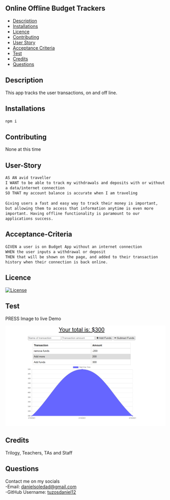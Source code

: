 ## Online Offline Budget Trackers

- [Description](#Description)
- [Installations](#Installations)
- [Licence](#Licence)
- [Contributing](#Contributing)
- [User Story](#User-Story)
- [Acceptance Criteria](#Acceptance-Criteria)
- [Test](#Test)
- [Credits](#Credits)
- [Questions](#Questions)

## Description

This app tracks the user transactions, on and off line.

## Installations

`npm i`

## Contributing

None at this time

## User-Story

```
AS AN avid traveller
I WANT to be able to track my withdrawals and deposits with or without a data/internet connection
SO THAT my account balance is accurate when I am traveling

Giving users a fast and easy way to track their money is important, but allowing them to access that information anytime is even more important. Having offline functionality is paramount to our applications success.
```

## Acceptance-Criteria

```
GIVEN a user is on Budget App without an internet connection
WHEN the user inputs a withdrawal or deposit
THEN that will be shown on the page, and added to their transaction history when their connection is back online.
```

## Licence

[![License](https://img.shields.io/badge/License-MIT-yellow.svg)](https://opensource.org/licenses/MIT)

## Test
PRESS Image to live Demo

[![image](images/demo.png)](https://enline-offline-budget.herokuapp.com/)

## Credits

Trilogy, Teachers, TAs and Staff

## Questions
Contact me on my socials
<br>
-Email: [danielsoledad@gmail.com](mailto:danielsoledad@gmail.com)
<br>
-GitHub Username: [tuzosdaniel12](https://github.com/tuzosdaniel12) 
